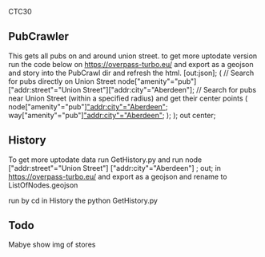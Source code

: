 CTC30 

## PubCrawler
This gets all pubs on and around union street. to get more uptodate version run the code below on https://overpass-turbo.eu/ and export as a geojson and story into the PubCrawl dir and refresh the html.
[out:json];
(
  // Search for pubs directly on Union Street
  node["amenity"="pub"]["addr:street"="Union Street"]["addr:city"="Aberdeen"]; 
  // Search for pubs near Union Street (within a specified radius) and get their center points
  (
    node["amenity"="pub"]["addr:city"="Aberdeen"](around:500,57.1470,-2.1047);
    way["amenity"="pub"]["addr:city"="Aberdeen"](around:500,57.1470,-2.1047);
  );
);
out center;



## History
To get more uptodate data run GetHistory.py and run
node
  ["addr:street"="Union Street"]
  ["addr:city"="Aberdeen"]
  ;
out;
 in https://overpass-turbo.eu/ and export as a geojson and rename to ListOfNodes.geojson

 run by cd in History the python GetHistory.py
 
## Todo
Mabye show img of stores